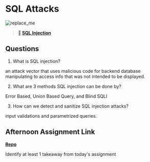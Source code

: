 # SQL Attacks

![replace_me](https://codeworks.blob.core.windows.net/public/assets/img/illustrations/placeholder.svg)

> **📖 [SQL Injection](https://codeworksacademy.com/fs-student-guide/resources/wk11/03-SQL-Injection)**

## Questions

1. What is SQL injection?

an attack vector that uses malicious code for backend database manipulating to access info that was not intended to be displayed.

2. What are 3 methods SQL injection can be done by?

Error Based, Union Based Query, and Blind SQLI

3. How can we detect and sanitize SQL injection attacks?

input validations and parametrized queries.

## Afternoon Assignment Link

**[Repo](https://github.com/JeradeaSimmons/<ASSIGNMENT_REPO>)**

Identify at least 1 takeaway from today's assignment
